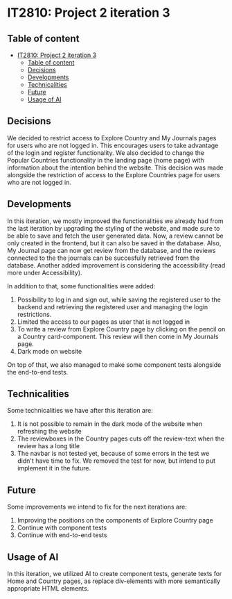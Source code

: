 #  IT2810: Project 2 iteration 3
## Table of content 
- [IT2810: Project 2 iteration 3](#it2810-project-2-iteration-3)
  - [Table of content](#table-of-content)
  - [Decisions](#decisions)
  - [Developments](#developments)
  - [Technicalities](#technicalities)
  - [Future](#future)
  - [Usage of AI](#usage-of-ai)


## Decisions
We decided to restrict access to Explore Country and My Journals pages for users who are not logged in. 
This encourages users to take advantage of the login and register functionality. 
We also decided to change the Popular Countries functionality in the landing page (home page) with information about the intention behind the website. 
This decision was made alongside the restriction of access to the Explore Countries page for users who are not logged in. 

## Developments 
In this iteration, we mostly improved the functionalities we already had from the last iteration by upgrading the styling of the website, and made sure to be able to save and fetch the user generated data. 
Now, a review cannot be only created in the frontend, but it can also be saved in the database. Also, My Journal page can now get review from the database, and the reviews connected to the the journals can be succesfully retrieved from the database. 
Another added improvement is considering the accessibility (read more under Accessibility). 

In addition to that, some functionalities were added: 
1. Possibility to log in and sign out, while saving the registered user to the backend and retrieving the registered user and managing the login restrictions. 
2. Limited the access to our pages as user that is not logged in
3. To write a review from Explore Country page by clicking on the pencil on a Country card-component. This review will then come in My Journals page. 
4. Dark mode on website 

On top of that, we also managed to make some component tests alongside the end-to-end tests.


## Technicalities
Some technicalities we have after this iteration are: 
1. It is not possible to remain in the dark mode of the website when refreshing the website
2. The reviewboxes in the Country pages cuts off the review-text when the review has a long title
3. The navbar is not tested yet, because of some errors in the test we didn't have time to fix. We removed the test for now, but intend to put implement it in the future.

## Future 
Some improvements we intend to fix for the next iterations are: 
1. Improving the positions on the components of Explore Country page 
2. Continue with component tests 
3. Continue with end-to-end tests 

## Usage of AI 
In this iteration, we utilized AI to create component tests, generate texts for Home and Country pages, as replace div-elements with more semantically appropriate HTML elements.